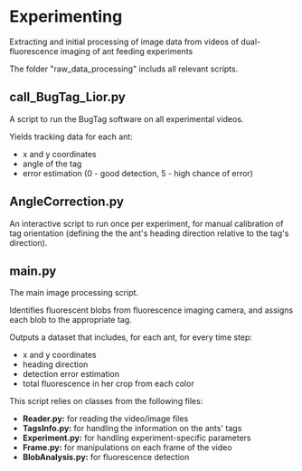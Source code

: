 # Experimenting

Extracting and initial processing of image data from videos of dual-fluorescence imaging of ant feeding experiments

The folder "raw_data_processing" includs all relevant scripts.

## call_BugTag_Lior.py
A script to run the BugTag software on all experimental videos.

Yields tracking data for each ant:
- x and y coordinates
- angle of the tag
- error estimation (0 - good detection, 5 - high chance of error)

## AngleCorrection.py
An interactive script to run once per experiment, for manual calibration of tag orientation (defining the the ant's heading direction relative to the tag's direction).

## main.py
The main image processing script.

Identifies fluorescent blobs from fluorescence imaging camera, and assigns each blob to the appropriate tag.

Outputs a dataset that includes, for each ant, for every time step:
- x and y coordinates
- heading direction
- detection error estimation
- total fluorescence in her crop from each color

This script relies on classes from the following files:
- **Reader.py:** for reading the video/image files
- **TagsInfo.py:** for handling the information on the ants' tags
- **Experiment.py:**  for handling experiment-specific parameters
- **Frame.py:**  for manipulations on each frame of the video
- **BlobAnalysis.py:** for fluorescence detection
